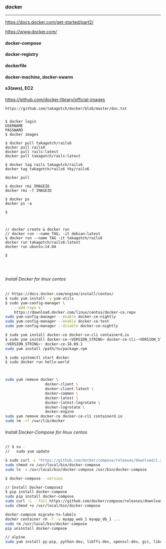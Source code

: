 ### docker
---
https://docs.docker.com/get-started/part2/

https://www.docker.com/

#### docker-compose
#### docker-registry
#### dockerfile
#### docker-machine, docker-swarm
#### s3(aws), EC2

####
####

https://github.com/docker-library/official-images


```
https://github.com/takagotch/docker/blob/master/doc.txt

```

```sh
```

```
$ docker login
USERNAME
PASSWARD
$ docker images

$ docker pull takagotch/rails6
docker pull rails6
docker pull rails:latest
docker pull takagotch/rails:latest

$ docker tag rails takagotch/rails6
docker tag takagotch/rails6 tky/rails6

docker pull 

```

```
$ docker rmi IMAGEID
docker rmi -f IMAGEID

$ docker ps 
docker ps -a

$



```


```
// docker create & docker run
// docker run --name TAG, -it debian:latest
$ docker run --name TAG -it takagotch/rails6
docker run takagotch/rails6:latest
docker run ubuntu:14.04

$

```

```

```

```

```

```

```

###### Install Docker for linux centos
```sh
// https://docs.docker.com/engine/install/centos/
$ sudo yum install -y yum-utils
$ sudo yum-config-manager \
    --add-repo \
    https://download.docker.com/linux/centos/docker-ce.repo
sudo yum-config-manager --enable docker-ce-nightly
sudo yum-config-manager --enable docker-ce-test
sudo yum-config-manager --disable docker-ce-nightly

$ sudo yum install docker-ce docker-ce-cli containerd.io
$ sudo yum install docker-ce-<VERSION_STRING> docker-ce-cli-<VERSION_STRING> containerd.io
<VERSION_STRING>: docker-ce-18.09.1
sudo yum install /path/to/package.rpm

$ sudo systemctl start docker
$ sudo docker run hello-world



sudo yum remove docker \
                  docker-client \
                  docker-client-latest \
                  docker-common \
                  docker-latest \
                  docker-latest-logrotate \
                  docker-logrotate \
                  docker-engine
sudo yum remove docker-ce docker-ce-cli containerd.io
sudo rm -rf /var/lib/docker

```

###### Install Docker-Compose for linux centos
```sh
// $ su -
//   sudo yum update

$ sudo curl -L "https://github.com/docker/compose/releases/download/1.26.2/docker-compose-$(uname -s)-$(uname -m)" -o /usr/local/bin/docker-compose
sudo chmod +x /usr/local/bin/docker-compose
sudo ln -s /usr/local/bin/docker-compose /usr/bin/docker-compose

$ docker-compose --version

// Install Docker-Compose2
$ pip install docker-compose
sudo pip install docker-compose
sudo curl -L --fail https://github.com/docker/compose/releases/download/1.26.2/run.sh -o /usr/local/bin/docker-compose
sudo chmod +x /usr/local/bin/docker-compose

docker-compose migrate-to-labels
docker container rm -f -v myapp_web_1 myapp_db_1 ...
sudo rm /usr/local/bin/docker-compose
pip uninstall docker-compose

// alpine
sudo yum install py-pip, python-dev, libffi-dev, openssl-dev, gcc, libc-dev, make
```


